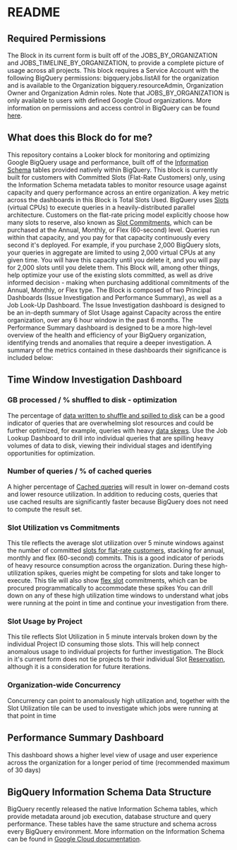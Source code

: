 # README
## Required Permissions
The Block in its current form is built off of the JOBS_BY_ORGANIZATION and JOBS_TIMELINE_BY_ORGANIZATION, to provide a complete picture of usage across all projects. This block requires a Service Account with the following BigQuery permissions:  bigquery.jobs.listAll for the organization and is available to the Organization bigquery.resourceAdmin, Organization Owner and Organization Admin roles. Note that JOBS_BY_ORGANIZATION is only available to users with defined Google Cloud organizations. More information on permissions and access control in BigQuery can be found [here](https://cloud.google.com/bigquery/docs/access-control).
## What does this Block do for me?
This repository contains a Looker block for monitoring and optimizing Google BigQuery usage and performance, built off of the [Information Schema](https://cloud.google.com/bigquery/docs/information-schema-intro) tables provided natively within BigQuery. This block is currently built for customers with Committed Slots (Flat-Rate Customers) only, using the Information Schema metadata tables to monitor resource usage against capacity and query performance across an entire organization.
A key metric across the dashboards in this Block is Total Slots Used. BigQuery uses [Slots](https://cloud.google.com/bigquery/docs/slots) (virtual CPUs) to execute queries in a heavily-distributed parallel architecture. Customers on the flat-rate pricing model explicitly choose how many slots to reserve, also known as [Slot Commitments](https://cloud.google.com/bigquery/docs/reservations-intro#commitments), which can be purchased at the Annual, Monthly, or Flex (60-second) level. Queries run within that capacity, and you pay for that capacity continuously every second it's deployed. For example, if you purchase 2,000 BigQuery slots, your queries in aggregate are limited to using 2,000 virtual CPUs at any given time. You will have this capacity until you delete it, and you will pay for 2,000 slots until you delete them. This Block will, among other things, help optimize your use of the existing slots committed, as well as drive informed decision - making when purchasing additional commitments of the Annual, Monthly, or Flex type.
The Block is composed of two Principal Dashboards (Issue Investigation and Performance Summary), as well as a Job Look-Up Dashboard. The Issue Investigation dashboard is designed to be an in-depth summary of Slot Usage against Capacity across the entire organization, over any 6 hour window in the past 6 months. The Performance Summary dashboard is designed to be a more high-level overview of the health and efficiency of your BigQuery organization, identifying trends and anomalies that require a deeper investigation. A summary of the metrics contained in these dashboards their significance is included below:
## Time Window Investigation Dashboard
### GB processed / % shuffled to disk - optimization
The percentage of [data written to shuffle and spilled to disk](https://cloud.google.com/bigquery/query-plan-explanation) can be a good indicator of queries that are overwhelming slot resources and could be further optimized, for example, queries with heavy [data skews](https://cloud.google.com/bigquery/docs/best-practices-performance-patterns#data_skew). Use the Job Lookup Dashboard to drill into individual queries that are spilling heavy volumes of data to disk, viewing their individual stages and identifying opportunities for optimization.
### Number of queries / % of cached queries
A higher percentage of [Cached queries](https://cloud.google.com/bigquery/docs/cached-results) will result in lower on-demand costs and lower resource utilization. In addition to reducing costs, queries that use cached results are significantly faster because BigQuery does not need to compute the result set.
### Slot Utilization vs Commitments
This tile reflects the average slot utilization over 5 minute windows against the number of committed [slots for flat-rate customers](https://cloud.google.com/bigquery/docs/slots), stacking for annual, monthly and flex (60-second) commits.
This is a good indicator of periods of heavy resource consumption across the organization. During these high-utilization spikes, queries might be competing for slots and take longer to execute.
This tile will also show [flex slot](https://cloud.google.com/blog/products/data-analytics/introducing-bigquery-flex-slots) commitments, which can be procured programmatically to accommodate these spikes
You can drill down on any of these high utilization time windows to understand what jobs were running at the point in time and continue your investigation from there.
### Slot Usage by Project
This tile reflects Slot Utilization in 5 minute intervals broken down by the individual Project ID consuming those slots. This will help connect anomalous usage to individual projects for further investigation. The Block in it's current form does not tie projects to their individual Slot [Reservation](https://cloud.google.com/bigquery/docs/reservations-intro#reservations), although it is a consideration for future iterations.
### Organization-wide Concurrency
Concurrency can point to anomalously high utilization and, together with the Slot Utilization tile can be used to investigate which jobs were running at that point in time
## Performance Summary Dashboard
This dashboard shows a higher level view of usage and user experience across the organization for a longer period of time (recommended maximum of 30 days)
## BigQuery Information Schema Data Structure
BigQuery recently released the native Information Schema tables, which provide metadata around job execution, database structure and query performance. These tables have the same structure and schema across every BigQuery environment. More information on the Information Schema can be found in [Google Cloud documentation](https://cloud.google.com/bigquery/docs/information-schema-intro).
